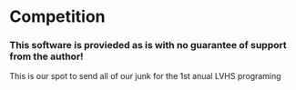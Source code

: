 # Competition
<h3>This software is provieded as is with no guarantee of support from the author!</h3>  
This is our spot to send all of our junk for the 1st anual LVHS programing 
